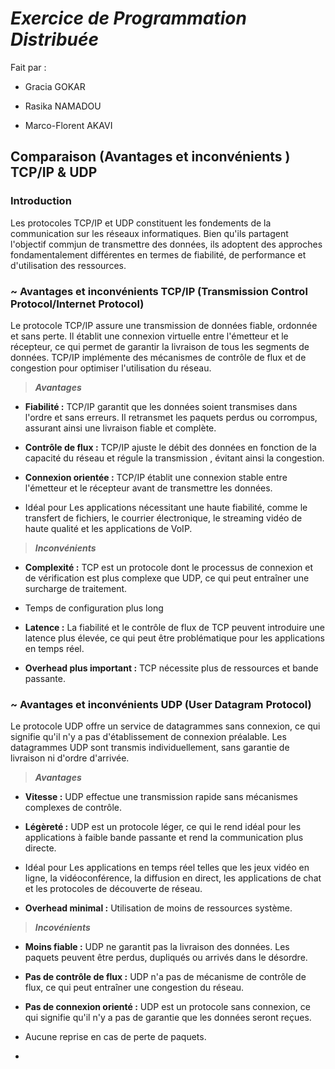 # *Exercice de Programmation Distribuée*

Fait par : 

- Gracia GOKAR

- Rasika NAMADOU

- Marco-Florent AKAVI

## Comparaison (Avantages et inconvénients ) TCP/IP & UDP

### Introduction

   Les protocoles TCP/IP et UDP constituent les fondements de la communication sur les réseaux informatiques. Bien qu'ils partagent l'objectif commjun de transmettre des données, ils adoptent des approches fondamentalement différentes en termes de fiabilité, de performance et d'utilisation des ressources.



###  ~ Avantages et inconvénients TCP/IP (Transmission Control Protocol/Internet Protocol)

   Le protocole TCP/IP assure une transmission de données fiable, ordonnée et sans perte. Il établit une connexion virtuelle entre l'émetteur et le récepteur, ce qui permet de garantir la livraison de tous les segments de données. TCP/IP implémente des mécanismes de contrôle de flux et de congestion pour optimiser l'utilisation du réseau.

> ***Avantages***
- **Fiabilité :** TCP/IP garantit que les données soient transmises dans l'ordre et sans erreurs. Il retransmet les paquets perdus ou corrompus, assurant ainsi une livraison fiable et complète.
+ **Contrôle de flux :** TCP/IP ajuste le débit des données en fonction de la capacité du réseau et régule la transmission , évitant ainsi la congestion.
* **Connexion orientée :** TCP/IP établit une connexion stable entre l'émetteur et le récepteur avant de transmettre les données.
- Idéal pour Les applications nécessitant une haute fiabilité, comme le transfert de fichiers, le courrier électronique, le streaming vidéo de haute qualité et les applications de VoIP.

> ***Inconvénients***
+ **Complexité :** TCP est un protocole dont le processus de connexion et de vérification est plus complexe que UDP, ce qui peut entraîner une surcharge de traitement.
* Temps de configuration plus long
- **Latence :** La fiabilité et le contrôle de flux de TCP peuvent introduire une latence plus élevée, ce qui peut être problématique pour les applications en temps réel.
+ **Overhead plus important :** TCP nécessite plus de ressources et bande passante.


###  ~ Avantages et inconvénients UDP (User Datagram Protocol)

Le protocole UDP offre un service de datagrammes sans connexion, ce qui signifie qu'il n'y a pas d'établissement de connexion préalable. Les datagrammes UDP sont transmis individuellement, sans garantie de livraison ni d'ordre d'arrivée.

> ***Avantages***
* **Vitesse :** UDP effectue une transmission rapide sans mécanismes complexes de contrôle.
- **Légèreté :** UDP est un protocole léger, ce qui le rend idéal pour les applications à faible bande passante et rend la communication plus directe.
+ Idéal pour Les applications en temps réel telles que les jeux vidéo en ligne, la vidéoconférence, la diffusion en direct, les applications de chat et les protocoles de découverte de réseau.
* **Overhead minimal :** Utilisation de moins de ressources système.

> ***Incovénients***
- **Moins fiable :** UDP ne garantit pas la livraison des données. Les paquets peuvent être perdus, dupliqués ou arrivés dans le désordre.
+ **Pas de contrôle de flux :** UDP n'a pas de mécanisme de contrôle de flux, ce qui peut entraîner une congestion du réseau.
* **Pas de connexion orienté :** UDP est un protocole sans connexion, ce qui signifie qu'il n'y a pas de garantie que les données seront reçues.
- Aucune reprise en cas de perte de paquets.
+
